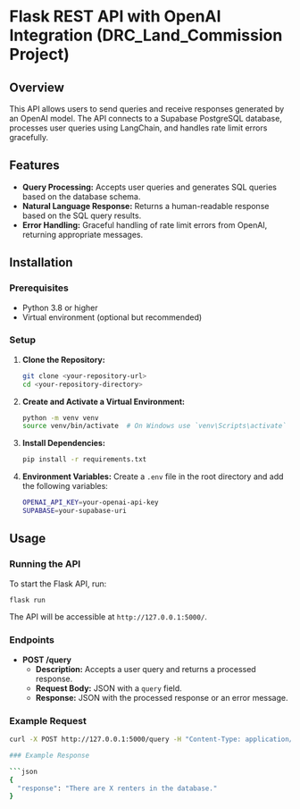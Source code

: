 # Flask REST API with OpenAI Integration (DRC_Land_Commission Project)

## Overview

This API allows users to send queries and receive responses generated by an OpenAI model. The API connects to a Supabase PostgreSQL database, processes user queries using LangChain, and handles rate limit errors gracefully.

## Features

- **Query Processing:** Accepts user queries and generates SQL queries based on the database schema.
- **Natural Language Response:** Returns a human-readable response based on the SQL query results.
- **Error Handling:** Graceful handling of rate limit errors from OpenAI, returning appropriate messages.

## Installation

### Prerequisites

- Python 3.8 or higher
- Virtual environment (optional but recommended)

### Setup

1. **Clone the Repository:**
    ```bash
    git clone <your-repository-url>
    cd <your-repository-directory>
    ```

2. **Create and Activate a Virtual Environment:**
    ```bash
    python -m venv venv
    source venv/bin/activate  # On Windows use `venv\Scripts\activate`
    ```

3. **Install Dependencies:**
    ```bash
    pip install -r requirements.txt
    ```

4. **Environment Variables:**
   Create a `.env` file in the root directory and add the following variables:
    ```bash
    OPENAI_API_KEY=your-openai-api-key
    SUPABASE=your-supabase-uri
    ```

## Usage

### Running the API

To start the Flask API, run:
```bash
flask run
```  

The API will be accessible at `http://127.0.0.1:5000/`.

### Endpoints

- **POST /query**
    - **Description:** Accepts a user query and returns a processed response.
    - **Request Body:** JSON with a `query` field.
    - **Response:** JSON with the processed response or an error message.

### Example Request

```bash
curl -X POST http://127.0.0.1:5000/query -H "Content-Type: application/json" -d '{"query": "how many renters are there in the database?"}'

### Example Response

```json
{
  "response": "There are X renters in the database."
}

